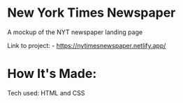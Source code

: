 # New York Times Newspaper
A mockup of the NYT newspaper landing page 

Link to project: - https://nytimesnewspaper.netlify.app/

# How It's Made:
Tech used: HTML and CSS